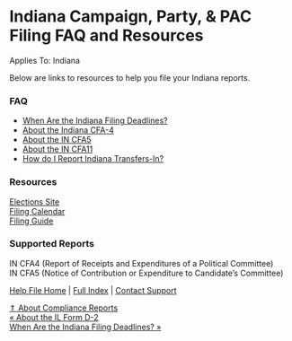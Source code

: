  Indiana Campaign, Party, & PAC Filing FAQ and Resources
==========

Applies To: Indiana

Below are links to resources to help you file your Indiana reports.

### FAQ ###

* [When Are the Indiana Filing Deadlines?](https://ispolitical.com/When-Are-the-Indiana-Filing-Deadlines)
* [About the Indiana CFA-4](https://ispolitical.com/About-the-Indiana-CFA-4)
* [About the IN CFA5](https://ispolitical.com/About-the-IN-CFA5)
* [About the IN CFA11](https://ispolitical.com/About-the-IN-CFA11)
* [How do I Report Indiana Transfers-In?](https://ispolitical.com/How-do-I-Report-Indiana-Transfers-In)

### Resources ###

[Elections Site  
](http://www.in.gov/sos/elections/)[Filing Calendar](https://www.in.gov/sos/elections/campaign-finance/)  
[Filing Guide](https://www.in.gov/sos/elections/campaign-finance/)

### Supported Reports ###

IN CFA4 (Report of Receipts and Expenditures of a Political Committee)  
IN CFA5 (Notice of Contribution or Expenditure to Candidate’s Committee)

[Help File Home](/help/) | [Full Index](/Help-File-Directory/) | [Contact Support](mailto:support@ISPolitical.com)

[⇑ About Compliance Reports](/About-Compliance-Reports)  
[« About the IL Form D-2](/About-the-IL-Form-D-2)  
[When Are the Indiana Filing Deadlines? »](/When-Are-the-Indiana-Filing-Deadlines)